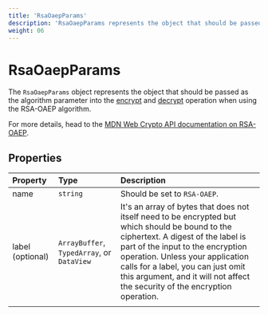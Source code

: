 ```yaml
---
title: 'RsaOaepParams'
description: 'RsaOaepParams represents the object that should be passed as the algorithm parameter into the encrypt and decrypt operation when using the RSA-OAEP algorithm.'
weight: 06
---
```


# RsaOaepParams

The `RsaOaepParams` object represents the object that should be passed as the algorithm parameter into the [encrypt](https://grafana.com/docs/k6/<K6_VERSION>/javascript-api/crypto/subtlecrypto/encrypt) and [decrypt](https://grafana.com/docs/k6/<K6_VERSION>/javascript-api/crypto/subtlecrypto/decrypt) operation when using the RSA-OAEP algorithm.

For more details, head to the [MDN Web Crypto API documentation on RSA-OAEP](https://developer.mozilla.org/en-US/docs/Web/API/RsaOaepParams).

## Properties

| Property         | Type                                       | Description                                                                                                                                                                                                                                                                                                                        |
| :--------------- | :----------------------------------------- | :--------------------------------------------------------------------------------------------------------------------------------------------------------------------------------------------------------------------------------------------------------------------------------------------------------------------------------- |
| name             | `string`                                   | Should be set to `RSA-OAEP`.                                                                                                                                                                                                                                                                                                       |
| label (optional) | `ArrayBuffer`, `TypedArray`, or `DataView` | It's an array of bytes that does not itself need to be encrypted but which should be bound to the ciphertext. A digest of the label is part of the input to the encryption operation. Unless your application calls for a label, you can just omit this argument, and it will not affect the security of the encryption operation. |
|                  |
